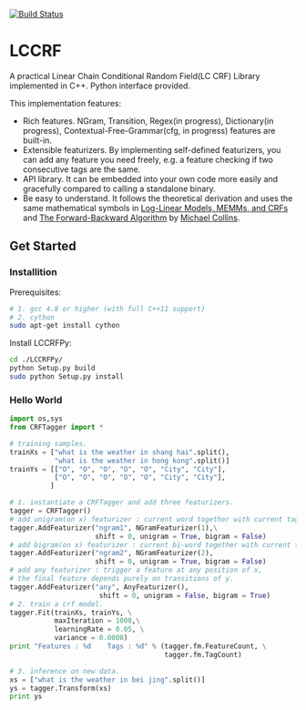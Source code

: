 [![Build Status](https://travis-ci.org/yelu/LCCRF.svg?branch=master)](https://travis-ci.org/yelu/LCCRF)

LCCRF
=====

A practical Linear Chain Conditional Random Field(LC CRF) Library implemented in C++. Python interface provided.

This implementation features:

* Rich features. NGram, Transition, Regex(in progress), Dictionary(in progress), Contextual-Free-Grammar(cfg, in progress) features are built-in.
* Extensible featurizers. By implementing self-defined featurizers, you can add any feature you need freely, e.g. a feature checking if two consecutive tags are the same.
* API library. It can be embedded into your own code more easily and gracefully compared to calling a standalone binary.
* Be easy to understand. It follows the theoretical derivation and uses the same mathematical symbols in [Log-Linear Models, MEMMs, and CRFs](http://www.cs.columbia.edu/~mcollins/crf.pdf) and [The Forward-Backward Algorithm](http://www.cs.columbia.edu/~mcollins/fb.pdf) by [Michael Collins](http://www.cs.columbia.edu/~mcollins/).

## Get Started

### Installition

Prerequisites:

```bash
# 1. gcc 4.8 or higher (with full C++11 support)
# 2. cython
sudo apt-get install cython
```

Install LCCRFPy:

```bash
cd ./LCCRFPy/
python Setup.py build
sudo python Setup.py install
```

### Hello World

```python
import os,sys
from CRFTagger import *

# training samples.
trainXs = ["what is the weather in shang hai".split(),
           "what is the weather in hong kong".split()]
trainYs = [["O", "O", "O", "O", "O", "City", "City"],
           ["O", "O", "O", "O", "O", "City", "City"],
          ]

# 1. instantiate a CRFTagger and add three featurizers.
tagger = CRFTagger()
# add unigram(on x) featurizer : current word together with current tag.
tagger.AddFeaturizer("ngram1", NGramFeaturizer(1),\
                     shift = 0, unigram = True, bigram = False)
# add bigram(on x) featurizer : current bi-word together with current tag.
tagger.AddFeaturizer("ngram2", NGramFeaturizer(2), 
                     shift = 0, unigram = True, bigram = False)
# add any featurizer : trigger a feature at any position of x, 
# the final feature depends purely on transitions of y.
tagger.AddFeaturizer("any", AnyFeaturizer(), 
                      shift = 0, unigram = False, bigram = True)
# 2. train a crf model.
tagger.Fit(trainXs, trainYs, \
           maxIteration = 1000,\
           learningRate = 0.05, \
           variance = 0.0008)
print "Features : %d    Tags : %d" % (tagger.fm.FeatureCount, \
                                      tagger.fm.TagCount)

# 3. inference on new data.
xs = ["what is the weather in bei jing".split()]
ys = tagger.Transform(xs)
print ys
```

